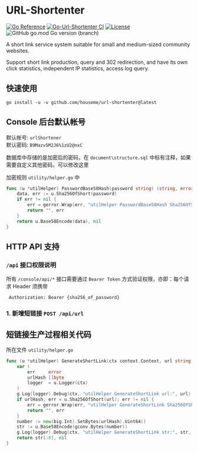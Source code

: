 # URL-Shortenter

[![Go Reference](https://pkg.go.dev/badge/github.com/houseme/url-shortenter.svg)](https://pkg.go.dev/github.com/houseme/url-shortenter)
[![Go-Url-Shortenter CI](https://github.com/houseme/url-shortenter/actions/workflows/go.yml/badge.svg)](https://github.com/houseme/url-shortenter/actions/workflows/go.yml)
[![License](https://img.shields.io/github/license/houseme/url-shortenter.svg?style=flat)](https://github.com/houseme/url-shortenter)
![GitHub go.mod Go version (branch)](https://img.shields.io/github/go-mod/go-version/houseme/url-shortenter/main)

A short link service system suitable for small and medium-sized community websites.

Support short link production, query and 302 redirection, and have its own click statistics, independent IP statistics,
access log query.

## 快速使用

```shell
go install -u -v github.com/houseme/url-shortenter@latest
```

## Console 后台默认帐号

默认帐号: `urlShortener`  
默认密码: `B9Mazv5M2J6%1zU2@nxC`

数据库中存储的是加密后的密码，在 `document\structure.sql` 中标有注释，如果需要自定义其他密码，可以修改这里

加密规则 `utility/helper.go` 中

```go 
func (u *utilHelper) PasswordBase58Hash(password string) (string, error) {
	data, err := u.Sha256OfShort(password)
	if err != nil {
		err = gerror.Wrap(err, "utilHelper PasswordBase58Hash Sha256OfShort error")
		return "", err
	}
	return u.Base58Encode(data), nil
}
```

## HTTP API 支持

### `/api` 接口权限说明

所有 `/console/api/*` 接口需要通过 `Bearer Token` 方式验证权限，亦即：每个请求 Header 须携带

```shell
 Authorization: Bearer {sha256_of_password}
```

### 1. 新增短链接 `POST /api/url`

## 短链接生产过程相关代码

所在文件 `utility/helper.go`

```go
func (u *utilHelper) GenerateShortLink(ctx context.Context, url string) (string, error) {
	var (
		err     error
		urlHash []byte
		logger  = u.Logger(ctx)
	)
	g.Log(logger).Debug(ctx, "utilHelper GenerateShortLink url:", url)
	if urlHash, err = u.Sha256OfShort(url); err != nil {
		err = gerror.Wrap(err, "utilHelper GenerateShortLink Sha256OfShort err")
		return "", err
	}
	number := new(big.Int).SetBytes(urlHash).Uint64()
	str := u.Base58Encode(gconv.Bytes(number))
	g.Log(logger).Debug(ctx, "utilHelper GenerateShortLink str:", str, " number:", number)
	return str[:8], nil
}
```
